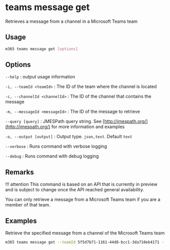 # teams message get

Retrieves a message from a channel in a Microsoft Teams team

## Usage

```sh
m365 teams message get [options]
```

## Options

`--help`
: output usage information

`-i, --teamId <teamId>`
: The ID of the team where the channel is located

`-c, --channelId <channelId>`
: The ID of the channel that contains the message

`-m, --messageId <messageId>`
: The ID of the message to retrieve

`--query [query]`
: JMESPath query string. See [http://jmespath.org/](http://jmespath.org/) for more information and examples

`-o, --output [output]`
: Output type. `json,text`. Default `text`

`--verbose`
: Runs command with verbose logging

`--debug`
: Runs command with debug logging

## Remarks

!!! attention
    This command is based on an API that is currently in preview and is subject to change once the API reached general availability.

You can only retrieve a message from a Microsoft Teams team if you are a member of that team.

## Examples

Retrieve the specified message from a channel of the Microsoft Teams team

```sh
m365 teams message get --teamId 5f5d7b71-1161-44d8-bcc1-3da710eb4171 --channelId 19:88f7e66a8dfe42be92db19505ae912a8@thread.skype --messageId 1540747442203
```